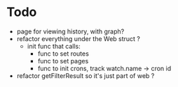 # Todo
- page for viewing history, with graph?
- refactor everything under the Web struct ?
    - init func that calls:
        - func to set routes
        - func to set pages
        - func to init crons, track watch.name -> cron id
- refactor getFilterResult so it's just part of web ?